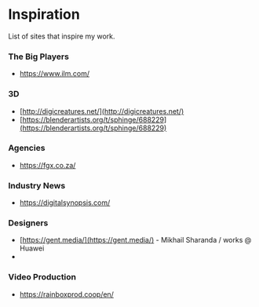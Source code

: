 
# Inspiration

 List of sites that inspire my work.

### The Big Players

* https://www.ilm.com/

### 3D

* [http://digicreatures.net/](http://digicreatures.net/)
* [https://blenderartists.org/t/sphinge/688229](https://blenderartists.org/t/sphinge/688229)

### Agencies

* https://fgx.co.za/

### Industry News

* https://digitalsynopsis.com/

### Designers

* [https://gent.media/](https://gent.media/) - Mikhail Sharanda / works @ Huawei
* 

### Video Production

* https://rainboxprod.coop/en/




<!--stackedit_data:
eyJoaXN0b3J5IjpbLTY3MzUyNjAzNSw4NzI3MjEzMzMsLTEzMj
gxNzQ0MzMsLTQ1MTc0MDM4Nl19
-->